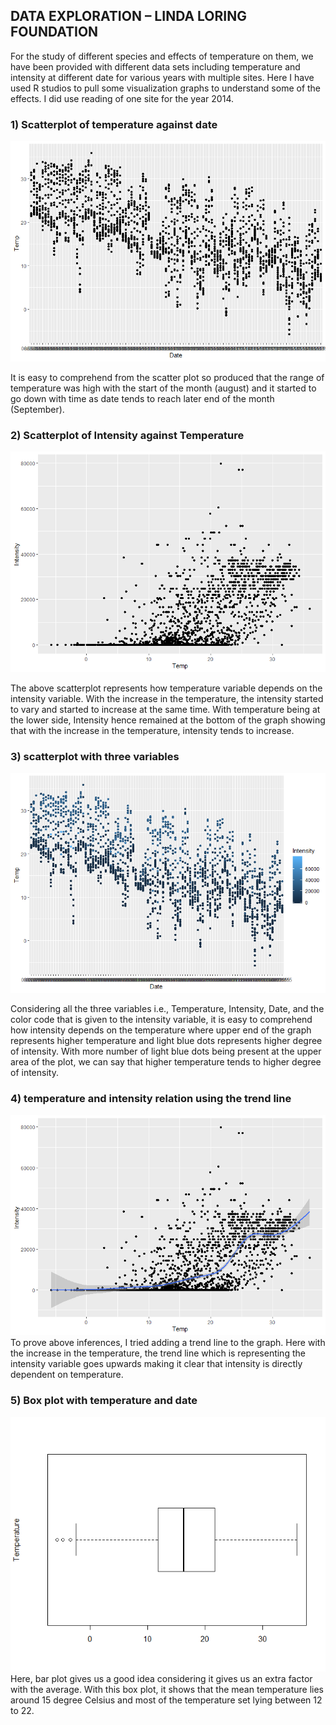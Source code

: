 ## DATA EXPLORATION – LINDA LORING FOUNDATION
For the study of different species and effects of temperature on them, we have been provided with different data sets including temperature and intensity at different date for various years with multiple sites. Here I have used R studios to pull some visualization graphs to understand some of the effects. I did use reading of one site for the year 2014.
 ### 1) Scatterplot of temperature against date
![](https://github.com/rtanishkreddy/DataToDecision/blob/master/DataExplorationFiles/scatter_date_temp.png)

It is easy to comprehend from the scatter plot so produced that the range of temperature was high with the start of the month (august) and it started to go down with time as date tends to reach later end of the month (September).
### 2) Scatterplot of Intensity against Temperature
![](https://github.com/rtanishkreddy/DataToDecision/blob/master/DataExplorationFiles/scatter_int_temp.png)

The above scatterplot represents how temperature variable depends on the intensity variable. With the increase in the temperature, the intensity started to vary and started to increase at the same time. With temperature being at the lower side, Intensity hence remained at the bottom of the graph showing that with the increase in the temperature, intensity tends to increase.
### 3) scatterplot with three variables 
![](https://github.com/rtanishkreddy/DataToDecision/blob/master/DataExplorationFiles/color_scatter_threevar.png)

Considering all the three variables i.e., Temperature, Intensity, Date, and the color code that is given to the intensity variable, it is easy to comprehend how intensity depends on the temperature where upper end of the graph represents higher temperature and light blue dots represents higher degree of intensity. With more number of light blue dots being present at the upper area of the plot, we can say that higher temperature tends to higher degree of intensity.
### 4) temperature and intensity relation using the trend line

![](https://github.com/rtanishkreddy/DataToDecision/blob/master/DataExplorationFiles/temp_intesity_trend.png)
To prove above inferences, I tried adding a trend line to the graph. Here with the increase in the temperature, the trend line which is representing the intensity variable goes upwards making it clear that intensity is directly dependent on temperature.
### 5)  Box plot with temperature and date

![](https://github.com/rtanishkreddy/DataToDecision/blob/master/DataExplorationFiles/boxplot.png)
Here, bar plot gives us a good idea considering it gives us an extra factor with the average. With this box plot, it shows that the mean temperature lies around 15 degree Celsius and most of the temperature set lying between 12 to 22.
